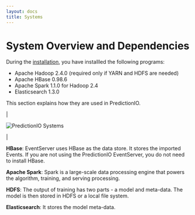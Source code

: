 ```yaml
---
layout: docs
title: Systems 
---
```


# System Overview and Dependencies
 
 
During  the [installation](../start/), you have installled the following programs:

* Apache Hadoop 2.4.0 (required only if YARN and HDFS are needed)
* Apache HBase 0.98.6
* Apache Spark 1.1.0 for Hadoop 2.4
* Elasticsearch 1.3.0

This section explains how they are used in PredictionIO. 

|

![PredictionIO Systems]({{site.baseurl}}/images/0.8-engine-data-pipeline.png)

|

**HBase**: EventServer uses HBase as the data store. It stores the imported Events. If you are not using the PredictionIO EventServer, you do not need to install HBase. 

**Apache Spark**: Spark is a large-scale data processing engine that powers the algorithm, training, and serving processing. 

**HDFS**: The output of training has two parts - a model and meta-data. The model is then stored in HDFS or a local file system. 

**Elasticsearch**: It stores the model meta-data. 